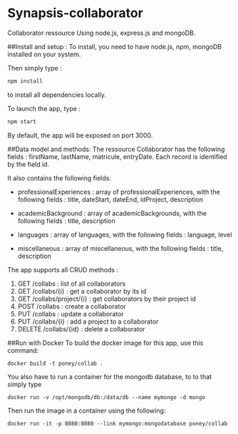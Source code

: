 # Synapsis-collaborator

Collaborator ressource Using node.js, express.js and mongoDB.

##Install and setup : 
To install, you need to have node.js, npm, mongoDB installed on your system.

Then simply type :
```bash
npm install
```
to install all dependencies locally.

To launch the app, type :
```bash
npm start
```
By default, the app will be exposed on port 3000.

##Data model and methods:
The ressource Collaborator has the following fields : firstName, lastName, matricule, entryDate. Each record is identified by the field id.

It also contains the following fields:
* professionalExperiences : array of professionalExperiences, with the following fields : title, dateStart, dateEnd, idProject, description

* academicBackground : array of academicBackgrounds, with the following fields : title, description

* languages : array of languages, with the following fields : language, level

* miscellaneous : array of miscellaneous, with the following fields : title, description


The app supports all CRUD methods : 

1. GET /collabs : list of all collaborators
2. GET /collabs/{i} : get a collaborator by its id
3. GET /collabs/project/{i} : get collaborators by their project id
4. POST /collabs : create a collaborator
5. PUT /collabs : update a collaborator
6. PUT /collabs/{i} : add a project to a collaborator
7. DELETE /collabs/{id} : delete a collaborator

##Run with Docker
To build the docker image for this app, use this command:
```
docker build -t poney/collab .
```

You also have to run a container for the mongodb database, to to that simply type 
```
docker run -v /opt/mongodb/db:/data/db --name mymongo -d mongo
```

Then run the image in a container using the following:
```
docker run -it -p 8080:8080 --link mymongo:mongodatabase poney/collab
```
